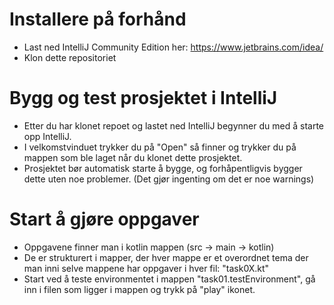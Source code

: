 # Installere på forhånd
- Last ned IntelliJ Community Edition her: https://www.jetbrains.com/idea/
- Klon dette repositoriet

# Bygg og test prosjektet i IntelliJ
- Etter du har klonet repoet og lastet ned IntelliJ begynner du med å starte opp IntelliJ.
- I velkomstvinduet trykker du på "Open" så finner og trykker du på mappen som ble laget når du klonet dette prosjektet.
- Prosjektet bør automatisk starte å bygge, og forhåpentligvis bygger dette uten noe problemer. (Det gjør ingenting om det er noe warnings)

# Start å gjøre oppgaver
- Oppgavene finner man i kotlin mappen (src -> main -> kotlin)
- De er strukturert i mapper, der hver mappe er et overordnet tema der man inni selve mappene har oppgaver i hver fil: "task0X.kt"
- Start ved å teste environmentet i mappen "task01.testEnvironment", gå inn i filen som ligger i mappen og trykk på "play" ikonet.
